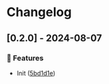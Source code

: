# Changelog
## [0.2.0] - 2024-08-07

### :rocket: Features

- Init ([5bd1d1e](https://github.com/ares-b/test-ci/commit/5bd1d1efc2de44cf7e2c034d494aa00b1c825757))

